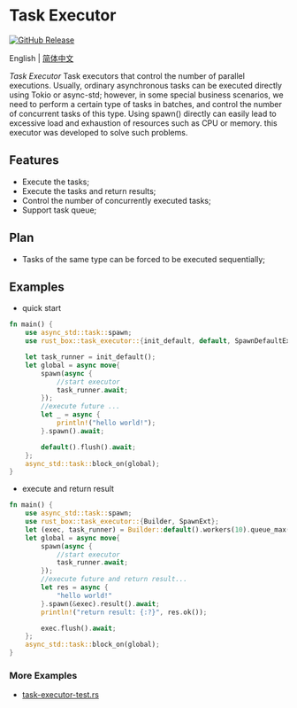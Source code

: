 # Task Executor

[![GitHub Release](https://img.shields.io/github/release/tryor/task-executor?color=brightgreen)](https://github.com/tryor/task-executor/releases)

English | [简体中文](./README-CN.md)

*Task Executor* Task executors that control the number of parallel executions. Usually, ordinary asynchronous tasks can be 
executed directly using Tokio or async-std; however, in some special business scenarios, we need to perform a certain type 
of tasks in batches, and control the number of concurrent tasks of this type. Using spawn() directly can easily lead to 
excessive load and exhaustion of resources such as CPU or memory. this executor was developed to solve such problems.


## Features

- Execute the tasks;
- Execute the tasks and return results;
- Control the number of concurrently executed tasks;
- Support task queue;

## Plan

- Tasks of the same type can be forced to be executed sequentially;

## Examples

- quick start
```rust
fn main() {
    use async_std::task::spawn;
    use rust_box::task_executor::{init_default, default, SpawnDefaultExt};

    let task_runner = init_default();
    let global = async move{
        spawn(async {
            //start executor
            task_runner.await;
        });
        //execute future ...
        let _ = async {
            println!("hello world!");
        }.spawn().await;

        default().flush().await;
    };
    async_std::task::block_on(global);
}

```

- execute and return result
```rust
fn main() {
    use async_std::task::spawn;
    use rust_box::task_executor::{Builder, SpawnExt};
    let (exec, task_runner) = Builder::default().workers(10).queue_max(100).build();
    let global = async move{
        spawn(async {
            //start executor
            task_runner.await;
        });
        //execute future and return result...
        let res = async {
            "hello world!"
        }.spawn(&exec).result().await;
        println!("return result: {:?}", res.ok());

        exec.flush().await;
    };
    async_std::task::block_on(global);
}

```

### More Examples

- [task-executor-test.rs](https://github.com/try-box/rust-box/blob/main/examples/src/task-executor-test.rs)
